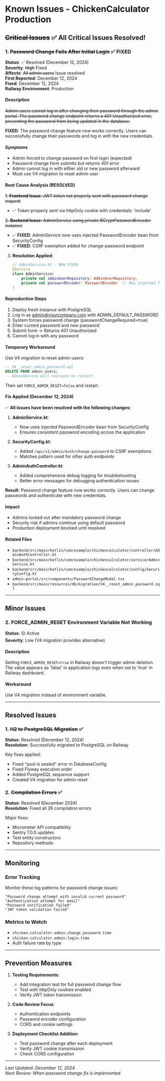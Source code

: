 # Known Issues - ChickenCalculator Production

## ~~Critical Issues~~ ✅ All Critical Issues Resolved!

### 1. ~~Password Change Fails After Initial Login~~ ✅ FIXED

**Status**: ✅ Resolved (December 12, 2024)  
**Severity**: ~~High~~ Fixed  
**Affects**: ~~All admin users~~ Issue resolved  
**First Reported**: December 12, 2024  
**Fixed**: December 12, 2024  
**Railway Environment**: Production

#### Description
~~Admin users cannot log in after changing their password through the admin portal. The password change endpoint returns a 401 Unauthorized error, preventing the password from being updated in the database.~~

**FIXED**: The password change feature now works correctly. Users can successfully change their passwords and log in with the new credentials.

#### Symptoms
- Admin forced to change password on first login (expected)
- Password change form submits but returns 401 error
- Admin cannot log in with either old or new password afterward
- Must use V4 migration to reset admin user

#### Root Cause Analysis (RESOLVED)

~~1. **Frontend Issue**: JWT token not properly sent with password change request~~
   - ✅ Token properly sent via httpOnly cookie with credentials: 'include'

~~2. **Backend Issue**: AdminService using private BCryptPasswordEncoder instance~~
   - ✅ **FIXED**: AdminService now uses injected PasswordEncoder bean from SecurityConfig
   - ✅ **FIXED**: CSRF exemption added for change-password endpoint

3. **Resolution Applied**:
   ```kotlin
   // AdminService.kt - NOW FIXED
   @Service
   class AdminService(
       private val adminUserRepository: AdminUserRepository,
       private val passwordEncoder: PasswordEncoder  // Now injected from SecurityConfig
   )
   ```

#### Reproduction Steps
1. Deploy fresh instance with PostgreSQL
2. Log in as admin@yourcompany.com with ADMIN_DEFAULT_PASSWORD
3. System forces password change (passwordChangeRequired=true)
4. Enter current password and new password
5. Submit form → Returns 401 Unauthorized
6. Cannot log in with any password

#### Temporary Workaround
Use V4 migration to reset admin users:
```sql
-- V4__reset_admin_password.sql
DELETE FROM admin_users;
-- AdminService will recreate on restart
```

Then set `FORCE_ADMIN_RESET=false` and restart.

#### Fix Applied (December 12, 2024)

✅ **All issues have been resolved with the following changes:**

1. **AdminService.kt**: 
   - Now uses injected PasswordEncoder bean from SecurityConfig
   - Ensures consistent password encoding across the application

2. **SecurityConfig.kt**:
   - Added `/api/v1/admin/auth/change-password` to CSRF exemptions
   - Matches pattern used for other auth endpoints

3. **AdminAuthController.kt**:
   - Added comprehensive debug logging for troubleshooting
   - Better error messages for debugging authentication issues

**Result**: Password change feature now works correctly. Users can change passwords and authenticate with new credentials.

#### Impact
- Admins locked out after mandatory password change
- Security risk if admins continue using default password
- Production deployment blocked until resolved

#### Related Files
- `backend/src/main/kotlin/com/example/chickencalculator/controller/AdminAuthController.kt`
- `backend/src/main/kotlin/com/example/chickencalculator/service/AdminService.kt`
- `backend/src/main/kotlin/com/example/chickencalculator/config/SecurityConfig.kt`
- `admin-portal/src/components/PasswordChangeModal.tsx`
- `backend/src/main/resources/db/migration/V4__reset_admin_password.sql`

---

## Minor Issues

### 2. FORCE_ADMIN_RESET Environment Variable Not Working

**Status**: 🟡 Active  
**Severity**: Low (V4 migration provides alternative)

#### Description
Setting `FORCE_ADMIN_RESET=true` in Railway doesn't trigger admin deletion. The value appears as 'false' in application logs even when set to 'true' in Railway dashboard.

#### Workaround
Use V4 migration instead of environment variable.

---

## Resolved Issues

### 1. ~~H2 to PostgreSQL Migration~~ ✅

**Status**: Resolved (December 12, 2024)  
**Resolution**: Successfully migrated to PostgreSQL on Railway

Key fixes applied:
- Fixed "pool is sealed" error in DatabaseConfig
- Fixed Flyway execution order
- Added PostgreSQL sequence support
- Created V4 migration for admin reset

### 2. ~~Compilation Errors~~ ✅

**Status**: Resolved (December 2024)  
**Resolution**: Fixed all 26 compilation errors

Major fixes:
- Micrometer API compatibility
- Sentry 7.0.0 updates
- Test entity constructors
- Repository methods

---

## Monitoring

### Error Tracking
Monitor these log patterns for password change issues:
```
"Password change attempt with invalid current password"
"Authentication attempt for email"
"Password verification failed"
"JWT token validation failed"
```

### Metrics to Watch
- `chicken.calculator.admin.change_password.time`
- `chicken.calculator.admin.login.time`
- Auth failure rate by type

---

## Prevention Measures

1. **Testing Requirements**:
   - Add integration test for full password change flow
   - Test with httpOnly cookies enabled
   - Verify JWT token transmission

2. **Code Review Focus**:
   - Authentication endpoints
   - Password encoder configuration
   - CORS and cookie settings

3. **Deployment Checklist Addition**:
   - Test password change after each deployment
   - Verify JWT cookie transmission
   - Check CORS configuration

---

*Last Updated: December 12, 2024*  
*Next Review: When password change fix is implemented*